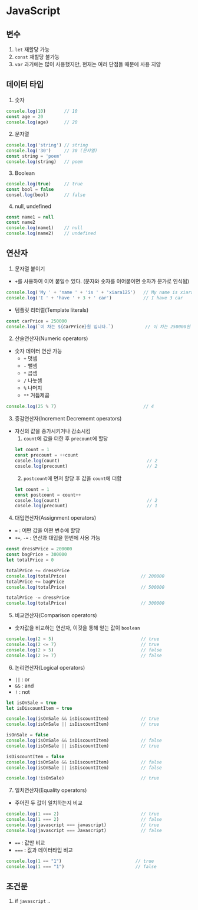 # JavaScript

## 변수
  1. `let`    재할당 가능
  2. `const`  재할당 불가능
  3. `var`    과거에는 많이 사용했지만, 현재는 여러 단점들 때문에 사용 지양

## 데이터 타입
  1. 숫자
  ```javascript
  console.log(10)       // 10
  const age = 20
  console.log(age)      // 20
  ```
  2. 문자열
  ```javascript
  console.log('string') // string
  console.log('30')     // 30 (문자열)
  const string = 'poem'
  console.log(string)   // poem
  ```
  3. Boolean
  ```javascript
  console.log(true)     // true
  const bool = false
  consol.log(bool)      // false
  ```
  4. null, undefined
  ```javascript
  const name1 = null
  const name2
  console.log(name1)    // null
  console.log(name2)    // undefined
  ```
  
## 연산자
  1. 문자열 붙이기
  - `+`를 사용하여 이어 붙일수 있다. (문자와 숫자를 이어붙이면 숫자가 문가로 인식됨)
  ```javascript
  console.log('My ' + 'name ' + 'is ' + 'xiara125')   // My name is xiara125
  console.log('I ' + 'have ' + 3 + ' car')            // I have 3 car
  ```
  - 템플릿 리터럴(Template literals)
  ```javascript
  const carPrice = 250000
  console.log(`이 차는 ${carPrice}원 입니다.`)            // 이 차는 250000원 입니다.
  ```
  
  2. 산술연산자(Numeric operators)
  - 숫자 데이터 연산 가능
    - `+`   덧셈
    - `-`   뺄셈
    - `*`   곱셈
    - `/`   나눗셈
    - `%`   나머지
    - `**`  거듭제곱
  ```javascript
  console.log(25 % 7)                                 // 4
  ```
  
  3. 증감연산자(Increment Decrememt operators)
  - 자신의 값을 증가시키거나 감소시킴
    1. `count`에 값을 더한 후 `precount`에 할당  
    ```javascript
    let count = 1
    const precount = ++count
    cosole.log(count)                                 // 2
    cosole.log(precount)                              // 2 
    ```
    2. `postcount`에 먼저 할당 후 값을 `count`에 더함
    ```javascript
    let count = 1
    const postcount = count++
    cosole.log(count)                                 // 2
    cosole.log(precount)                              // 1
    ```
    
  4. 대입연산자(Assignment operators)
  - `=` : 어떤 값을 어떤 변수에 할당
  - `+=`, `-=` : 연산과 대입을 한번에 사용 가능
  ```javascript
  const dressPrice = 200000
  const bagPrice = 300000
  let totalPrice = 0
  
  totalPrice += dressPrice
  console.log(totalPrice)                            // 200000
  totalPrice += bagPrice
  console.log(totalPrice)                            // 500000
  
  totalPrice -= dressPrice
  console.log(totalPrice)                            // 300000
  ```
  
  5. 비교연산자(Comparison operators)
  - 숫자값을 비교하는 연산자, 이것을 통해 얻는 값이 `boolean`
  ```javascript
  console.log(2 < 5)                                 // true
  console.log(2 <= 7)                                // true
  console.log(2 > 5)                                 // false 
  console.log(2 >= 7)                                // false
  ```
  
  6. 논리연산자(Logical operators)
  - `||` : or
  - `&&` : and
  - `!`  : not
  ```javascript
  let isOnSale = true
  let isDiscountItem = true

  console.log(isOnSale && isDiscountItem)            // true
  console.log(isOnSale || isDiscountItem)            // true

  isOnSale = false
  console.log(isOnSale && isDiscountItem)            // false
  console.log(isOnSale || isDiscountItem)            // true

  isDiscountItem = false
  console.log(isOnSale && isDiscountItem)            // false
  console.log(isOnSale || isDiscountItem)            // false

  console.log(!isOnSale)                             // true
  ```
  
  7. 일치연산자(Equality operators)
  - 주어진 두 값이 일치하는지 비교
  ```javascript
  console.log(1 === 2)                               // true
  console.log(1 === 2)                               // false
  console.log(javascript === javascript)             // true
  console.log(javascript === Javascript)             // false
  ```
  - `==`  : 값만 비교
  - `===` : 값과 데이터타입 비교
  ```javascript
  console.log(1 == "1")                            // true
  console.log(1 === "1")                           // false
  ```
  
## 조건문
  1. if
  ```javascript```
  ..
  ```
